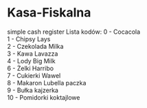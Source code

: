 # Kasa-Fiskalna
simple cash register
Lista kodów:
0 - Cocacola  
1 - Chipsy Lays  
2 - Czekolada Milka  
3 - Kawa Lavazza  
4 - Lody Big Milk  
6 - Żelki Harribo   
7 - Cukierki Wawel  
8 - Makaron Lubella paczka  
9 - Bułka kajzerka  
10 - Pomidorki koktajlowe  
 
